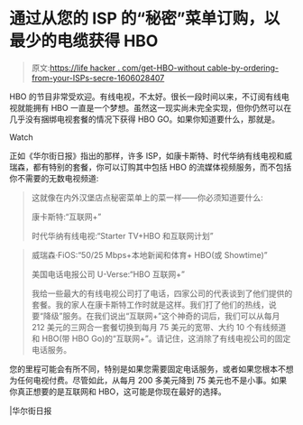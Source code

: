 # 通过从您的 ISP 的“秘密”菜单订购，以最少的电缆获得 HBO

> 原文:[https://life hacker . com/get-HBO-without cable-by-ordering-from-your-ISPs-secre-1606028407](https://lifehacker.com/get-hbo-without-cable-by-ordering-from-your-isps-secre-1606028407)

HBO 的节目非常受欢迎。有线电视，不太好。很长一段时间以来，不订阅有线电视就能拥有 HBO 一直是一个梦想。虽然这一现实尚未完全实现，但你仍然可以在几乎没有捆绑电视套餐的情况下获得 HBO GO。如果你知道要什么，那就是。

Watch

正如《华尔街日报》指出的那样，许多 ISP，如康卡斯特、时代华纳有线电视和威瑞森，都有特别的套餐，你可以订购其中包括 HBO 的流媒体视频服务，而不包括你不需要的无数电视频道:

> 这就像在内外汉堡店点秘密菜单上的菜一样——你必须知道要什么:
> 
> 康卡斯特:“互联网+”
> 
> 时代华纳有线电视:“Starter TV+HBO 和互联网计划”

> 威瑞森·FiOS:“50/25 Mbps+本地新闻和体育+ HBO(或 Showtime)”
> 
> 美国电话电报公司 U-Verse:“HBO 互联网+”
> 
> 我给一些最大的有线电视公司打了电话，四家公司的代表谈到了他们提供的套餐。我的家人在康卡斯特工作时就是这样。我们打了他们的热线，说要“降级”服务。在我们说出“互联网+”这个神奇的词后，我们可以从每月 212 美元的三网合一套餐切换到每月 75 美元的宽带、大约 10 个有线频道和 HBO(带 HBO Go)的“互联网+”。请记住，这消除了有线电视公司的固定电话服务。

您的里程可能会有所不同，特别是如果您需要固定电话服务，或者如果您根本不想为任何电视付费。尽管如此，从每月 200 多美元降到 75 美元也不是小事。如果你真正想要的是互联网和 HBO，这可能是你现在最好的选择。

|华尔街日报